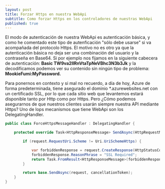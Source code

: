 ```yaml
---
layout: post
title: Forzar Https en nuestra WebApi
subtitle: Como forzar Https en los controladores de nuestras WebApi
published: true
---
```


El modo de autenticación de nuestra WebApi es autenticación básica, y como he comentado este tipo de autenficación "sólo debe usarse" si va acompañada del protocolo Https. El motivo no es otro ya que la autenticación básica no deja ser una combinación del usuario y la contraseña en Base64. Si por ejemplo nos fijamos en la siguiente cabecera de autenticación: **Basic TW9va2llRnVtaTpNeVBhc3N3b3Jk** y la decodificamos podemos ver su contenido sin ningún tipo de problema: **MookieFumi:MyPassword.**

Para ponernos en contexto y si mal no recuerdo, a día de hoy, Azure de forma predeterminada, tiene asegurado el dominio *.azurewebsites.net con un certificado SSL, por lo que cada sitio web que levantemos estará disponible tanto por Http como por Https. Pero ¿Cómo podemos asegurarnos de que nuestros clientes usarán siempre nuestra API mediante Https? Uno de lops mecanismos que tiene WebApi son los DelegatingHandler.

```c#
public class ForceHttpsMessageHandler : DelegatingHandler {

    protected override Task<HttpResponseMessage> SendAsync(HttpRequestMessage request, CancellationToken cancellationToken) {

        if (request.RequestUri.Scheme != Uri.UriSchemeHttps) {

            var forbiddenResponse = request.CreateResponse(HttpStatusCode.Forbidden);
            forbiddenResponse.ReasonPhrase = "SSL Required";
            return Task.FromResult<HttpResponseMessage>(forbiddenResponse);
        }

        return base.SendAsync(request, cancellationToken);
    }
}
```